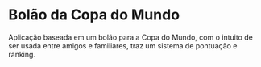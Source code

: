 # Bolão da Copa do Mundo
 Aplicação baseada em um bolão para a Copa do Mundo, com o intuito de ser usada entre amigos e familiares, traz um sistema de pontuação e ranking.
